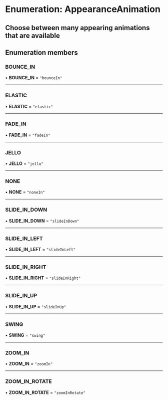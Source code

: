 # Enumeration: AppearanceAnimation

## Choose between many appearing animations that are available

## Enumeration members

### BOUNCE\_IN

• **BOUNCE\_IN** = `"bounceIn"`

___

### ELASTIC

• **ELASTIC** = `"elastic"`

___

### FADE\_IN

• **FADE\_IN** = `"fadeIn"`

___

### JELLO

• **JELLO** = `"jello"`

___

### NONE

• **NONE** = `"noneIn"`

___

### SLIDE\_IN\_DOWN

• **SLIDE\_IN\_DOWN** = `"slideInDown"`

___

### SLIDE\_IN\_LEFT

• **SLIDE\_IN\_LEFT** = `"slideInLeft"`

___

### SLIDE\_IN\_RIGHT

• **SLIDE\_IN\_RIGHT** = `"slideInRight"`

___

### SLIDE\_IN\_UP

• **SLIDE\_IN\_UP** = `"slideInUp"`

___

### SWING

• **SWING** = `"swing"`

___

### ZOOM\_IN

• **ZOOM\_IN** = `"zoomIn"`

___

### ZOOM\_IN\_ROTATE

• **ZOOM\_IN\_ROTATE** = `"zoomInRotate"`
